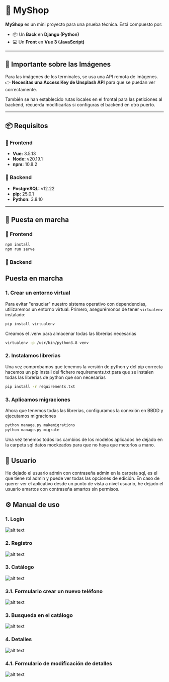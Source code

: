 # 📱 MyShop

**MyShop** es un mini proyecto para una prueba técnica. Está compuesto por:

- 📦 Un **Back** en **Django (Python)**
- 💻 Un **Front** en **Vue 3 (JavaScript)**

---

## 📸 Importante sobre las Imágenes

Para las imágenes de los terminales, se usa una API remota de imágenes.  
👉 **Necesitas una Access Key de Unsplash API** para que se puedan ver correctamente.

También se han establecido rutas locales en el frontal para las peticiones al backend, recuerda modificarlas si configuras el backend en otro puerto.

---

## 📦 Requisitos

### 📍 Frontend
- **Vue:** 3.5.13  
- **Node:** v20.19.1  
- **npm:** 10.8.2  

### 📍 Backend
- **PostgreSQL:** v12.22  
- **pip:** 25.0.1  
- **Python:** 3.8.10  

---

## 🚀 Puesta en marcha

### 🎨 Frontend

```bash
npm install
npm run serve
```
### 🎨 Backend

## Puesta en marcha

### 1. Crear un entorno virtual

Para evitar "ensuciar" nuestro sistema operativo con dependencias, utilizaremos un entorno virtual. Primero, asegurémonos de tener `virtualenv` instalado:

```bash
pip install virtualenv
```
Creamos el .venv para almacenar todas las librerias necesarias

```bash
virtualenv -p /usr/bin/python3.8 venv
```

### 2. Instalamos librerias

Una vez comprobamos que tenemos la versión de python y del pip correcta hacemos un pip install del fichero requirements.txt para que se instalen todas las librerias de python que son necesarias

```bash
pip install -r requirements.txt
```
### 3. Aplicamos migraciones

Ahora que tenemos todas las librerias, configuramos la conexión en BBDD y ejecutamos migraciones

```bash
python manage.py makemigrations
python manage.py migrate
```

Una vez tenemos todos los cambios de los modelos aplicados he dejado en la carpeta sql datos mockeados para que no haya que meterlos a mano.

## 🔑 Usuario
He dejado el usuario admin con contraseña admin en la carpeta sql, es el que tiene rol admin y puede ver todas las opciones de edición.
En caso de querer ver el aplicativo desde un punto de vista a nivel usuario, he dejado el usuario amartos con contraseña amartos sin permisos.

## ⚙️ Manual de uso

### 1. Login

![alt text](imagenes/image.png)

### 2. Registro

![alt text](imagenes/image-1.png)

### 3. Catálogo

![alt text](imagenes/image-2.png)

### 3.1. Formulario crear un nuevo teléfono

![alt text](imagenes/image-3.png)

### 3. Busqueda en el catálogo

![alt text](imagenes/image-6.png)

### 4. Detalles

![alt text](imagenes/image-4.png)

### 4.1. Formulario de modificación de detalles

![alt text](imagenes/image-5.png)

